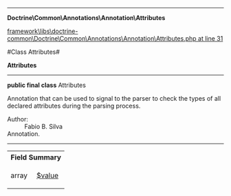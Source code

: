 

- - -

**Doctrine\Common\Annotations\Annotation\Attributes**


<a href="https://github.com/JeyDotC/Hirudo/blob/master/framework/libs/doctrine-common/Doctrine/Common/Annotations/Annotation/Attributes.php#L31" target='_blank'>framework\libs\doctrine-common\Doctrine\Common\Annotations\Annotation\Attributes.php at line 31</a>

#Class Attributes#

**Attributes**




- - -

<p><strong>public final  class</strong> <span>Attributes</span></p>

<div class="comment" id="overview_description"><p>Annotation that can be used to signal to the parser
to check the types of all declared attributes during the parsing process.</p></div>

<dl>
<dt>Author:</dt>
<dd>Fabio B. Silva <fabio.bat.silva@gmail.com></dd>
<dt>Annotation.</dt>
</dl>


<hr />



<table id="summary_field">
<tr><th colspan="2">Field Summary</th></tr>
<tr>
<td><span class='k'></span> <span class='nx'>array<Doctrine\Common\Annotations\Annotation\Attribute></span></td>
<td class="description"><p class="name" ><a href="#value"> $value</a>
                                </p><p class="description"></p></td>
</tr>
</table>

